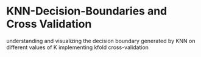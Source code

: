 # KNN-Decision-Boundaries and Cross Validation
understanding and visualizing the decision boundary generated by KNN on different values of K
implementing kfold cross-validation
